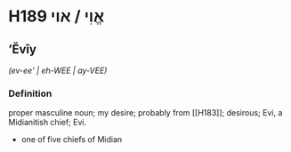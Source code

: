 # H189 אֱוִי / אוי

## ʼĔvîy

_(ev-ee' | eh-WEE | ay-VEE)_

### Definition

proper masculine noun; my desire; probably from [[H183]]; desirous; Evi, a Midianitish chief; Evi.

- one of five chiefs of Midian
